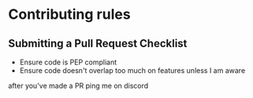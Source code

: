 # Contributing rules

## Submitting a Pull Request Checklist
* Ensure code is PEP compliant
* Ensure code doesn't overlap too much on features unless I am aware


after you've made a PR ping me on discord